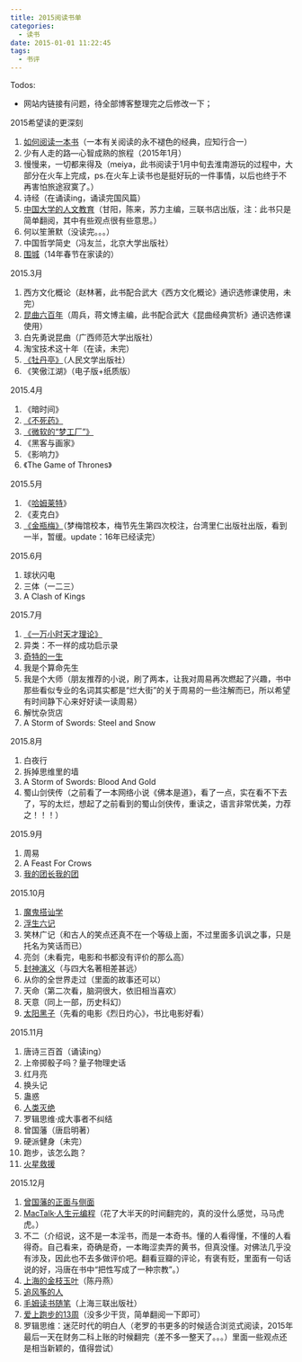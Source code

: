 ```yaml
---
title: 2015阅读书单
categories:
  - 读书
date: 2015-01-01 11:22:45
tags:
  - 书评
---
```


Todos:

- 网站内链接有问题，待全部博客整理完之后修改一下；

<!-- more -->

2015希望读的更深刻

1.  [如何阅读一本书](http://www.wangmingkuo.cn/reading/%e3%80%8a%e5%a6%82%e4%bd%95%e9%98%85%e8%af%bb%e4%b8%80%e6%9c%ac%e4%b9%a6%e3%80%8b%e8%af%bb%e4%b9%a6%e7%ac%94%e8%ae%b0/ "《如何阅读一本书》读书笔记")（一本有关阅读的永不褪色的经典，应知行合一）
2.  少有人走的路—心智成熟的旅程（2015年1月）
3.  慢慢来，一切都来得及（meiya，此书阅读于1月中旬去淮南游玩的过程中，大部分在火车上完成，ps.在火车上读书也是挺好玩的一件事情，以后也终于不再害怕旅途寂寞了。）
4.  诗经（在诵读ing，诵读完国风篇）
5.  [中国大学的人文教育](http://www.wangmingkuo.cn/reading/%e3%80%8a%e4%b8%ad%e5%9b%bd%e5%a4%a7%e5%ad%a6%e7%9a%84%e4%ba%ba%e6%96%87%e6%95%99%e8%82%b2%e3%80%8b%e8%af%bb%e4%b9%a6%e7%ac%94%e8%ae%b0/ "《中国大学的人文教育》读书笔记")（甘阳，陈来，苏力主编，三联书店出版，注：此书只是简单翻阅，其中有些观点很有些意思。）
6.  何以笙箫默（没读完。。。）
7.  中国哲学简史（冯友兰，北京大学出版社）
8.  [围城](http://www.wangmingkuo.cn/reading/%e3%80%8a%e5%9b%b4%e5%9f%8e%e3%80%8b%e8%af%bb%e5%90%8e%e6%84%9f/ "《围城》读后感")（14年春节在家读的）

2015.3月

1.  西方文化概论（赵林著，此书配合武大《西方文化概论》通识选修课使用，未完）
2.  [昆曲六百年](http://www.wangmingkuo.cn/reading/%e3%80%8a%e6%98%86%e6%9b%b2%e5%85%ad%e7%99%be%e5%b9%b4%e3%80%8b%e9%87%87%e6%92%b7/ "《昆曲六百年》采撷")（周兵，蒋文博主编，此书配合武大《昆曲经典赏析》通识选修课使用）
3.  白先勇说昆曲（广西师范大学出版社）
4.  淘宝技术这十年（在读，未完）
5.  [《牡丹亭》](http://www.wangmingkuo.cn/reading/%e3%80%8a%e7%89%a1%e4%b8%b9%e4%ba%ad%e3%80%8b%e8%af%bb%e5%90%8e%e8%ae%b0/)（人民文学出版社）
6.  《笑傲江湖》（电子版+纸质版）

2015.4月

1.  《暗时间》
2.  [《不死药》](http://www.wangmingkuo.cn/reading/%e3%80%8a%e4%b8%8d%e6%ad%bb%e8%8d%af%e3%80%8b%e8%af%bb%e4%b9%a6%e7%ac%94%e8%ae%b0/ "《不死药》读书笔记")
3.  [《微软的“梦工厂”》](http://www.wangmingkuo.cn/reading/%e3%80%8a%e5%be%ae%e8%bd%af%e7%9a%84%e6%a2%a6%e5%b7%a5%e5%8e%82%e3%80%8b%e8%af%bb%e4%b9%a6%e7%ac%94%e8%ae%b0/)
4.  《黑客与画家》
5.  《影响力》
6.  《The Game of Thrones》

2015.5月

1.  《[哈姆莱特](http://www.wangmingkuo.cn/reading/%e5%93%88%e5%a7%86%e8%8e%b1%e7%89%b9/)》
2.  《麦克白》
3.  [《金瓶梅》](http://www.wangmingkuo.com/reading/%e5%88%9d%e8%af%bb%e9%87%91%e7%93%b6%e6%a2%85/)（梦梅馆校本，梅节先生第四次校注，台湾里仁出版社出版，看到一半，暂缓。update：16年已经读完）

2015.6月

1.  球状闪电
2.  三体（一二三）
3.  A Clash of Kings

2015.7月

1.  [《一万小时天才理论》](http://www.wangmingkuo.com/reading/%e4%b8%80%e4%b8%87%e5%b0%8f%e6%97%b6%e5%a4%a9%e6%89%8d%e7%90%86%e8%ae%ba/)
2.  异类：不一样的成功启示录
3.  [奇特的一生](http://www.wangmingkuo.com/reading/%e5%a5%87%e7%89%b9%e7%9a%84%e4%b8%80%e7%94%9f/)
4.  我是个算命先生
5.  我是个大师（朋友推荐的小说，刷了两本，让我对周易再次燃起了兴趣，书中那些看似专业的名词其实都是“烂大街”的关于周易的一些注解而已，所以希望有时间静下心来好好读一读周易）
6.  解忧杂货店
7.  A Storm of Swords: Steel and Snow

2015.8月

1.  白夜行
2.  拆掉思维里的墙
3.  A Storm of Swords: Blood And Gold
4.  蜀山剑侠传（之前看了一本网络小说《佛本是道》，看了一点，实在看不下去了，写的太烂，想起了之前看到的蜀山剑侠传，重读之，语言非常优美，力荐之！！！）

2015.9月

1.  周易
2.  A Feast For Crows
3.  [我的团长我的团](http://www.wangmingkuo.com/reading/%e6%88%91%e7%9a%84%e5%9b%a2%e9%95%bf%e6%88%91%e7%9a%84%e5%9b%a2/)

2015.10月

1.  [魔鬼搭讪学](http://www.wangmingkuo.com/reading/%e9%ad%94%e9%ac%bc%e6%90%ad%e8%ae%aa%e5%ad%a6/)
2.  [浮生六记](http://www.wangmingkuo.com/reading/%e6%b5%ae%e7%94%9f%e5%85%ad%e8%ae%b0/)
3.  笑林广记（和古人的笑点还真不在一个等级上面，不过里面多讥讽之事，只是托名为笑话而已）
4.  亮剑（未看完，电影和书都没有评价的那么高）
5.  [封神演义](http://www.wangmingkuo.com/reading/%e5%b0%81%e7%a5%9e%e6%bc%94%e4%b9%89/)（与四大名著相差甚远）
6.  从你的全世界走过（里面的故事还可以）
7.  天命（第二次看，脑洞很大，依旧相当喜欢）
8.  天意（同上一部，历史科幻）
9.  [太阳黑子](http://www.wangmingkuo.com/reading/%e7%83%88%e6%97%a5%e7%81%bc%e5%bf%83%e5%a4%aa%e9%98%b3%e9%bb%91%e5%ad%90/)（先看的电影《烈日灼心》，书比电影好看）

2015.11月

1.  唐诗三百首（诵读ing）
2.  上帝掷骰子吗？量子物理史话
3.  红月亮
4.  换头记
5.  蛊惑
6.  [人类灭绝](http://www.wangmingkuo.com/reading/%e4%ba%ba%e7%b1%bb%e7%81%ad%e7%bb%9d/)
7.  罗辑思维·成大事者不纠结
8.  曾国藩（唐启明著）
9.  硬派健身（未完）
10.  跑步，该怎么跑？
11.  [火星救援](http://www.wangmingkuo.com/reading/%e7%81%ab%e6%98%9f%e6%95%91%e6%8f%b4/)

2015.12月

1.  [曾国藩的正面与侧面](http://www.wangmingkuo.com/reading/%e6%9b%be%e5%9b%bd%e8%97%a9%e7%9a%84%e6%ad%a3%e9%9d%a2%e4%b8%8e%e4%be%a7%e9%9d%a2/)
2.  [MacTalk·人生元编程](http://www.wangmingkuo.com/reading/mactalk-%e4%ba%ba%e7%94%9f%e5%85%83%e7%bc%96%e7%a8%8b/)（花了大半天的时间翻完的，真的没什么感觉，马马虎虎。）
3.  不二（介绍说，这不是一本淫书，而是一本奇书。懂的人看得懂，不懂的人看得奇。自己看来，奇确是奇，一本晦涩卖弄的黄书，但真没懂。对佛法几乎没有涉及，因此也不去多做评价吧。翻看豆瓣的评论，有褒有贬，里面有一句话说的好，冯唐在书中“把性写成了一种宗教”。）
4.  [上海的金枝玉叶](http://www.wangmingkuo.com/reading/%e4%b8%8a%e6%b5%b7%e7%9a%84%e9%87%91%e6%9e%9d%e7%8e%89%e5%8f%b6/)（陈丹燕）
5.  [追风筝的人](http://www.wangmingkuo.com/reading/%e8%bf%bd%e9%a3%8e%e7%ad%9d%e7%9a%84%e4%ba%ba/)
6.  [毛姆读书随笔](http://www.wangmingkuo.com/reading/%e6%af%9b%e5%a7%86%e8%af%bb%e4%b9%a6%e9%9a%8f%e7%ac%94/)（上海三联出版社）
7.  [爱上跑步的13周](http://www.wangmingkuo.com/reading/%e7%88%b1%e4%b8%8a%e8%b7%91%e6%ad%a5%e7%9a%8413%e5%91%a8/)（没多少干货，简单翻阅一下即可）
8.  罗辑思维：迷茫时代的明白人（老罗的书更多的时候适合浏览式阅读，2015年最后一天在财务二科上账的时候翻完（差不多一整天了。。。）里面一些观点还是相当新颖的，值得尝试）
